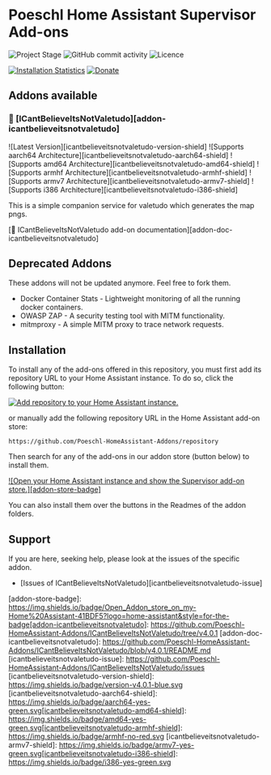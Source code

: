 # Poeschl Home Assistant Supervisor Add-ons

![Project Stage][project-stage-badge]
![GitHub commit activity][commit-badge]
![Licence][licence-badge]

[![Installation Statistics][statistics-badge]][statistics-url]
[![Donate][donation-badge]][donation-url]

## Addons available

### 🧩 [ICantBelieveItsNotValetudo][addon-icantbelieveitsnotvaletudo]

![Latest Version][icantbelieveitsnotvaletudo-version-shield]
![Supports aarch64 Architecture][icantbelieveitsnotvaletudo-aarch64-shield]
![Supports amd64 Architecture][icantbelieveitsnotvaletudo-amd64-shield]
![Supports armhf Architecture][icantbelieveitsnotvaletudo-armhf-shield]
![Supports armv7 Architecture][icantbelieveitsnotvaletudo-armv7-shield]
![Supports i386 Architecture][icantbelieveitsnotvaletudo-i386-shield]

This is a simple companion service for valetudo which generates the map pngs.

[📒 ICantBelieveItsNotValetudo add-on documentation][addon-doc-icantbelieveitsnotvaletudo]


## Deprecated Addons

These addons will not be updated anymore. Feel free to fork them.

- Docker Container Stats - Lightweight monitoring of all the running docker containers.
- OWASP ZAP - A security testing tool with MITM functionality.
- mitmproxy - A simple MITM proxy to trace network requests.

## Installation

To install any of the add-ons offered in this repository, you must first add its repository URL to your Home Assistant instance. To do so, click the following button:

[![Add repository to your Home Assistant instance.][repository-badge]][repository-url]

or manually add the following repository URL in the Home Assistant add-on store:

`https://github.com/Poeschl-HomeAssistant-Addons/repository`

Then search for any of the add-ons in our addon store (button below) to install them.

[![Open your Home Assistant instance and show the Supervisor add-on store.][addon-store-badge]][addon-store-url]

You can also install them over the buttons in the Readmes of the addon folders.

## Support

If you are here, seeking help, please look at the issues of the specific addon.

- [Issues of ICantBelieveItsNotValetudo][icantbelieveitsnotvaletudo-issue]

[project-stage-badge]: https://img.shields.io/badge/project%20stage-✔%20stable-green.svg
[commit-badge]: https://img.shields.io/github/commit-activity/m/Poeschl/Hassio-Addons
[licence-badge]: https://img.shields.io/github/license/Poeschl/Hassio-Addons
[Stable-Repository]: https://github.com/Poeschl-HomeAssistant-Addons/repository

[statistics-badge]: https://img.shields.io/badge/-usage_statistics-41BDF5.svg?style=for-the-badge
[statistics-url]: https://addonstats.poeschl.xyz?filter=243ffc37
[donation-badge]: https://img.shields.io/badge/Buy%20me%20a%20coffee-%23d32f2f?logo=buy-me-a-coffee&style=for-the-badge&logoColor=white
[donation-url]: https://www.buymeacoffee.com/Poeschl

[repository-badge]: https://img.shields.io/badge/Add_addon_repository_to_my-Home%20Assistant-41BDF5?logo=home-assistant&style=for-the-badge
[repository-url]: https://my.home-assistant.io/redirect/supervisor_add_addon_repository/?repository_url=https%3A//github.com/Poeschl-HomeAssistant-Addons/repository
[addon-store-url]: https://my.home-assistant.io/redirect/supervisor_store/
[addon-store-badge]: https://img.shields.io/badge/Open_Addon_store_on_my-Home%20Assistant-41BDF5?logo=home-assistant&style=for-the-badge[addon-icantbelieveitsnotvaletudo]: https://github.com/Poeschl-HomeAssistant-Addons/ICantBelieveItsNotValetudo/tree/v4.0.1
[addon-doc-icantbelieveitsnotvaletudo]: https://github.com/Poeschl-HomeAssistant-Addons/ICantBelieveItsNotValetudo/blob/v4.0.1/README.md
[icantbelieveitsnotvaletudo-issue]: https://github.com/Poeschl-HomeAssistant-Addons/ICantBelieveItsNotValetudo/issues
[icantbelieveitsnotvaletudo-version-shield]: https://img.shields.io/badge/version-v4.0.1-blue.svg
[icantbelieveitsnotvaletudo-aarch64-shield]: https://img.shields.io/badge/aarch64-yes-green.svg[icantbelieveitsnotvaletudo-amd64-shield]: https://img.shields.io/badge/amd64-yes-green.svg[icantbelieveitsnotvaletudo-armhf-shield]: https://img.shields.io/badge/armhf-no-red.svg
[icantbelieveitsnotvaletudo-armv7-shield]: https://img.shields.io/badge/armv7-yes-green.svg[icantbelieveitsnotvaletudo-i386-shield]: https://img.shields.io/badge/i386-yes-green.svg